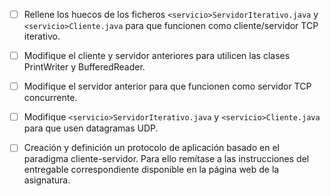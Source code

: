 - [ ] Rellene los huecos de los ficheros `<servicio>ServidorIterativo.java` y `<servicio>Cliente.java` para que funcionen como cliente/servidor TCP iterativo.

- [ ] Modifique el cliente y servidor anteriores para utilicen las clases PrintWriter y BufferedReader.

- [ ] Modifique el servidor anterior para que funcionen como servidor TCP concurrente.

- [ ] Modifique `<servicio>ServidorIterativo.java` y `<servicio>Cliente.java` para que usen datagramas UDP.

- [ ] Creación y definición un protocolo de aplicación basado en el paradigma cliente-servidor. Para ello remítase a las instrucciones del entregable correspondiente disponible en la página web de la asignatura.

